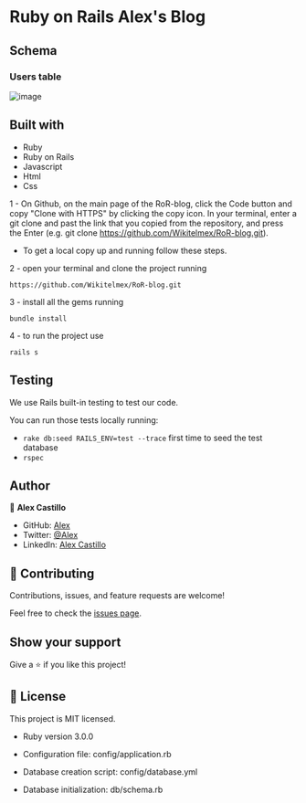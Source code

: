 # Ruby on Rails Alex's Blog

## Schema
### Users table
![image](https://user-images.githubusercontent.com/59240486/150650436-57b4e895-b3c8-40ce-961f-e46389945e24.png)

## Built with
- Ruby
- Ruby on Rails
- Javascript
- Html
- Css

1 - On Github, on the main page of the RoR-blog, click the Code button and copy "Clone with HTTPS" by clicking the copy icon.
In your terminal, enter a git clone and past the link that you copied from the repository, and press the   Enter
(e.g. git clone https://github.com/Wikitelmex/RoR-blog.git).

- To get a local copy up and running follow these steps.

2 - open your terminal and clone the project running 

`https://github.com/Wikitelmex/RoR-blog.git`

3 - install all the gems running

`bundle install`

4 - to run the project use

`rails s`

## Testing

We use Rails built-in testing to test our code. 

You can run those tests locally running:
- `rake db:seed RAILS_ENV=test --trace` first time to seed the test database
- `rspec`

## Author

👤 **Alex Castillo**
- GitHub: [Alex](https://github.com/Wikitelmex)
- Twitter: [@Alex](https://twitter.com/Alejand84515448)
- LinkedIn: [Alex Castillo](https://www.linkedin.com/in/alejandro-castillo-6849131a9/)

## 🤝 Contributing

Contributions, issues, and feature requests are welcome!

Feel free to check the [issues page](../../issues/).

## Show your support

Give a ⭐️ if you like this project!


## 📝 License

This project is MIT licensed.


* Ruby version 3.0.0

* Configuration file: config/application.rb

* Database creation script: config/database.yml

* Database initialization: db/schema.rb
